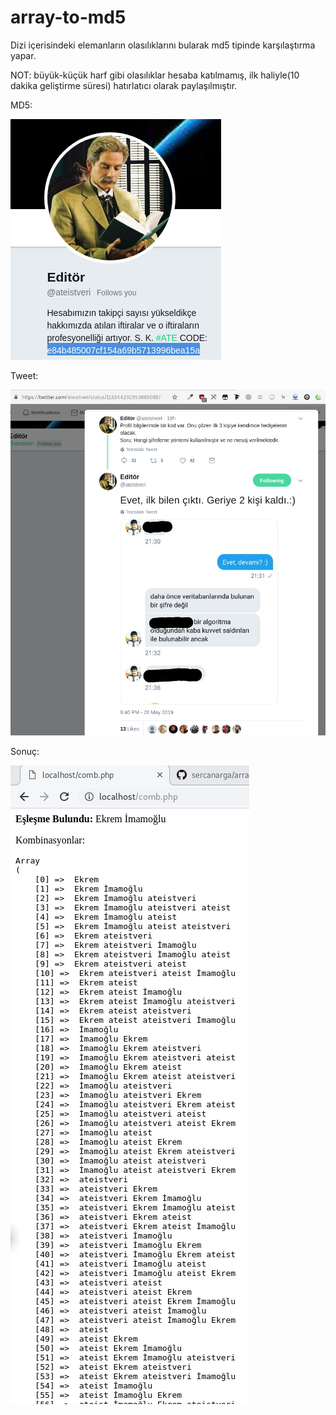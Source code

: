 # array-to-md5
Dizi içerisindeki elemanların olasılıklarını bularak md5 tipinde karşılaştırma yapar.


NOT: büyük-küçük harf gibi olasılıklar hesaba katılmamış, ilk haliyle(10 dakika geliştirme süresi) hatırlatıcı olarak paylaşılmıştır.

MD5:

![1](https://github.com/sercanarga/array-to-md5/blob/master/img/ateistveri.png?raw=true)

Tweet:

![1](https://github.com/sercanarga/array-to-md5/blob/master/img/tweet.png?raw=true)

Sonuç:

![1](https://github.com/sercanarga/array-to-md5/blob/master/img/result.png?raw=true)
